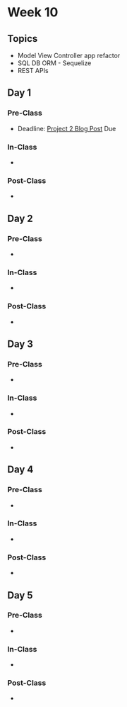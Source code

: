 # Week 10

## Topics

* Model View Controller app refactor
* SQL DB ORM - Sequelize
* REST APIs



## Day 1

### Pre-Class

* Deadline: [Project 2 Blog Post](../../projects/project-2-server-side-app.md#technical-blog-post) Due

### In-Class

* 
### Post-Class

* 
## Day 2

### Pre-Class

* 
### In-Class

* 
### Post-Class

* 
## Day 3

### Pre-Class

* 
### In-Class

* 
### Post-Class

* 
## Day 4

### Pre-Class

* 
### In-Class

* 
### Post-Class

* 
## Day 5

### Pre-Class

* 
### In-Class

* 
### Post-Class

* 
